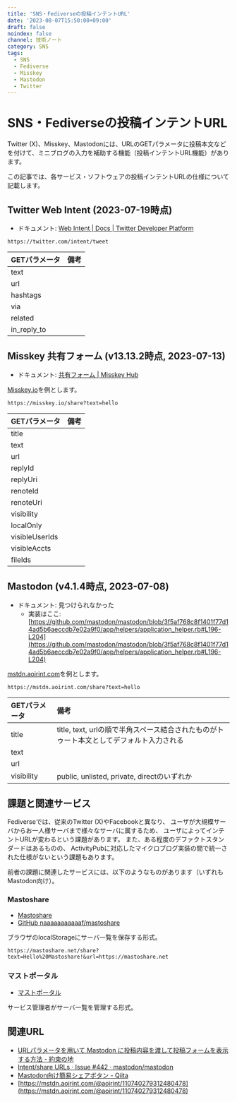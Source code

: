 ```yaml
---
title: 'SNS・Fediverseの投稿インテントURL'
date: '2023-08-07T15:50:00+09:00'
draft: false
noindex: false
channel: 技術ノート
category: SNS
tags:
  - SNS
  - Fediverse
  - Misskey
  - Mastodon
  - Twitter
---
```

# SNS・Fediverseの投稿インテントURL

Twitter (X)、Misskey、Mastodonには、URLのGETパラメータに投稿本文などを付けて、ミニブログの入力を補助する機能（投稿インテントURL機能）があります。

この記事では、各サービス・ソフトウェアの投稿インテントURLの仕様について記載します。

## Twitter Web Intent (2023-07-19時点)

- ドキュメント: [Web Intent | Docs | Twitter Developer Platform](https://developer.twitter.com/en/docs/twitter-for-websites/tweet-button/guides/web-intent)

```
https://twitter.com/intent/tweet
```

|GETパラメータ|備考|
|:--|:--|
|text||
|url||
|hashtags||
|via||
|related||
|in_reply_to||

## Misskey 共有フォーム (v13.13.2時点, 2023-07-13)

- ドキュメント: [共有フォーム | Misskey Hub](https://misskey-hub.net/docs/features/share-form.html)

[Misskey.io](https://misskey.io/)を例とします。

```
https://misskey.io/share?text=hello
```

|GETパラメータ|備考|
|:--|:--|
|title||
|text||
|url||
|replyId||
|replyUri||
|renoteId||
|renoteUri||
|visibility||
|localOnly||
|visibleUserIds||
|visibleAccts||
|fileIds||

## Mastodon (v4.1.4時点, 2023-07-08)

- ドキュメント: 見つけられなかった
  - 実装はここ: [https://github.com/mastodon/mastodon/blob/3f5af768c8f1401f77d14ad5b6aeccdb7e02a9f0/app/helpers/application_helper.rb#L196-L204](https://github.com/mastodon/mastodon/blob/3f5af768c8f1401f77d14ad5b6aeccdb7e02a9f0/app/helpers/application_helper.rb#L196-L204)

[mstdn.aoirint.com](https://mstdn.aoirint.com/)を例とします。

```
https://mstdn.aoirint.com/share?text=hello
```

|GETパラメータ|備考|
|:--|:--|
|title|title, text, urlの順で半角スペース結合されたものがトゥート本文としてデフォルト入力される|
|text||
|url||
|visibility|public, unlisted, private, directのいずれか|

## 課題と関連サービス

Fediverseでは、従来のTwitter (X)やFacebookと異なり、
ユーザが大規模サーバからお一人様サーバまで様々なサーバに属するため、
ユーザによってインテントURLが変わるという課題があります。
また、ある程度のデファクトスタンダードはあるものの、
ActivityPubに対応したマイクロブログ実装の間で統一された仕様がないという課題もあります。

前者の課題に関連したサービスには、以下のようなものがあります（いずれもMastodon向け）。

### Mastoshare

- [Mastoshare](https://mastoshare.net/)
- [GitHub naaaaaaaaaaaf/mastoshare](https://github.com/naaaaaaaaaaaf/mastoshare)

ブラウザのlocalStorageにサーバ一覧を保存する形式。

```
https://mastoshare.net/share?text=Hello%20Mastoshare!&url=https://mastoshare.net
```

### マストポータル

- [マストポータル](https://mastportal.info/share)

サービス管理者がサーバ一覧を管理する形式。

## 関連URL

- [URLパラメータを用いて Mastodon に投稿内容を渡して投稿フォームを表示する方法 - 約束の地](https://obel.hatenablog.jp/entry/20230217/1676624400)
- [Intent/share URLs · Issue #442 · mastodon/mastodon](https://github.com/mastodon/mastodon/issues/442)
- [Mastodon向け簡易シェアボタン - Qiita](https://qiita.com/mod_poppo/items/d80ff225b4cc93318ee8)
- [https://mstdn.aoirint.com/@aoirint/110740279312480478](https://mstdn.aoirint.com/@aoirint/110740279312480478)
